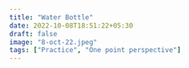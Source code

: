 ```yaml
---
title: "Water Bottle"
date: 2022-10-08T18:51:22+05:30
draft: false
image: "8-oct-22.jpeg"
tags: ["Practice", "One point perspective"]
---
```

